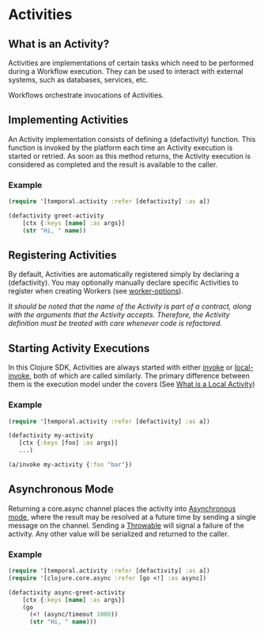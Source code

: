 # Activities

## What is an Activity?

Activities are implementations of certain tasks which need to be performed during a Workflow execution. They can be used to interact with external systems, such as databases, services, etc.

Workflows orchestrate invocations of Activities.

## Implementing Activities

An Activity implementation consists of defining a (defactivity) function. This function is invoked by the platform each time an Activity execution is started or retried. As soon as this method returns, the Activity execution is considered as completed and the result is available to the caller.

### Example

```clojure
(require '[temporal.activity :refer [defactivity] :as a])

(defactivity greet-activity
    [ctx {:keys [name] :as args}]
    (str "Hi, " name))
```

## Registering Activities

By default, Activities are automatically registered simply by declaring a (defactivity).  You may optionally manually declare specific Activities to register when creating Workers (see [worker-options](https://cljdoc.org/d/io.github.manetu/temporal-sdk/CURRENT/api/temporal.client.worker#worker-options)).

*It should be noted that the name of the Activity is part of a contract, along with the arguments that the Activity accepts.  Therefore, the Activity definition must be treated with care whenever code is refactored.*

## Starting Activity Executions

In this Clojure SDK, Activities are always started with either [invoke](https://cljdoc.org/d/io.github.manetu/temporal-sdk/CURRENT/api/temporal.activity#invoke) or [local-invoke](https://cljdoc.org/d/io.github.manetu/temporal-sdk/CURRENT/api/temporal.activity#local-invoke), both of which are called similarly.  The primary difference between them is the execution model under the covers (See [What is a Local Activity](https://docs.temporal.io/concepts/what-is-a-local-activity/))

### Example

```clojure
(require '[temporal.activity :refer [defactivity] :as a])

(defactivity my-activity
   [ctx {:keys [foo] :as args}]
   ...)

(a/invoke my-activity {:foo "bar"})
```

## Asynchronous Mode

Returning a core.async channel places the activity into [Asynchronous mode](https://docs.temporal.io/java/activities/#asynchronous-activity-completion), where the result may be resolved at a future time by sending a single message on the channel. Sending a [Throwable](https://docs.oracle.com/javase/7/docs/api/java/lang/Throwable.html) will signal a failure of the activity. Any other value will be serialized and returned to the caller.

### Example

```clojure
(require '[temporal.activity :refer [defactivity] :as a])
(require '[clojure.core.async :refer [go <!] :as async])

(defactivity async-greet-activity
    [ctx {:keys [name] :as args}] 
    (go
      (<! (async/timeout 1000))
      (str "Hi, " name)))
```